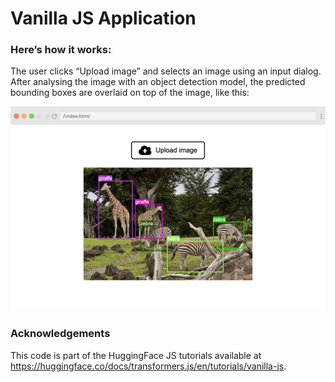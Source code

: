 # Vanilla JS Application

### Here’s how it works:
The user clicks “Upload image” and selects an image using an input dialog. After analysing the image with an object detection model, the predicted bounding boxes are overlaid on top of the image, like this:

![Alt text](/public/assets/js-detection-interence-zebra.png "")

### Acknowledgements
This code is part of the HuggingFace JS tutorials available at https://huggingface.co/docs/transformers.js/en/tutorials/vanilla-js.